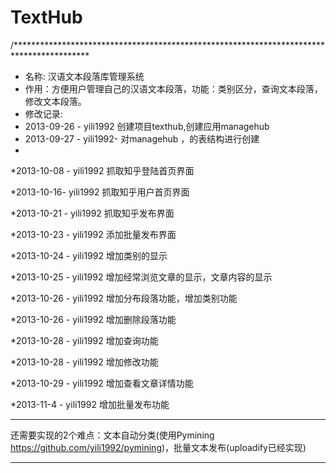 TextHub
=======

/*****************************************************************************************
 * 名称: 汉语文本段落库管理系统
 * 作用：方便用户管理自己的汉语文本段落，功能：类别区分，查询文本段落，修改文本段落。
 * 修改记录:
 * 2013-09-26 - yili1992  创建项目texthub,创建应用managehub
 * 2013-09-27 - yili1992- 对managehub ，的表结构进行创建
 * 
 *2013-10-08 -  yili1992 抓取知乎登陆首页界面

 *2013-10-16-   yili1992 抓取知乎用户首页界面
 
 *2013-10-21 -  yili1992 抓取知乎发布界面
 
 *2013-10-23 -  yili1992 添加批量发布界面
 
 *2013-10-24 -  yili1992 增加类别的显示
 
 *2013-10-25 -  yili1992 增加经常浏览文章的显示，文章内容的显示
 
 *2013-10-26 -  yili1992 增加分布段落功能，增加类别功能
 
 *2013-10-26 -  yili1992 增加删除段落功能
 
 *2013-10-28 -  yili1992 增加查询功能
 
 *2013-10-28 -  yili1992 增加修改功能
 
 *2013-10-29 -  yili1992 增加查看文章详情功能
 
 *2013-11-4 -  yili1992  增加批量发布功能
 
 --------------------------------------------------
 还需要实现的2个难点：文本自动分类(使用Pymining  https://github.com/yili1992/pymining)，批量文本发布(uploadify已经实现)
 
 
 
 *******************************************************************************
 
 
 
